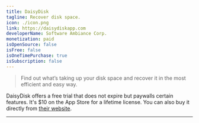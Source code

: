 ```yaml
---
title: DaisyDisk
tagline: Recover disk space.
icon: ./icon.png
link: https://daisydiskapp.com
developerName: Software Ambiance Corp.
monetization: paid
isOpenSource: false
isFree: false
isOneTimePurchase: true
isSubscription: false
---
```


> Find out what’s taking up your disk space and recover it in the most efficient and easy way.

DaisyDisk offers a free trial that does not expire but paywalls certain features. It's $10 on the App Store for a lifetime license. You can also buy it directly from [their website](https://daisydiskapp.com).

---
